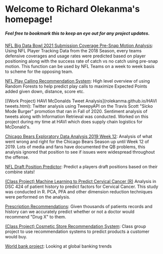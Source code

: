# Welcome to Richard Olekanma's homepage!
##### Feel free to bookmark this to keep an eye out for any project updates.

[NFL Big Data Bowl 2021 Submission Coverage Pre-Snap Motion Analysis](rolekanma.github.io/coverage-analysis-pre-snap-motion-analysis.html):
Using NFL Player Tracking Data from the 2018 Season, every teams defensive coverages and usage rates were predicted based on player positioning along with the success rate of catch vs no catch using pre-snap motion. This function can be used by NFL Teams on a week to week basis to scheme for the opposing team.

[NFL Play Calling Recommendation System](rolekanma.github.io/NFL-Play-Recommendation-System.html):
High level overview of using Random Forests to help predict play calls to maximize Expected Points added given down, distance, score etc.

[(Work Project) HAVI McDonalds Tweet Analysis](rolekanma.github.io/HAVI tweets.html):
Twitter analysis using TweepyAPI on the Travis Scott "Sicko Mode Burger" promotion that ran in Fall of 2020. Sentiment analysis of tweets along with Information Retrieval was conducted. Worked on this project during my time at HAVI which does supply chain logistics for McDonald's. 

[Chicago Bears Exploratory Data Analysis 2019 Week 12](rolekanma.github.io/chicago-bears-eda-up-to-week-12.html):
Analysis of what went wrong and right for the Chicago Bears Season up until Week 12 of 2019. Lots of media and fans have documented the QB problems, this analysis ignored that position to see if issues were widespread throughout the offense.

[NFL Draft Position Predictor](rolekanma.github.io/Draft.html): 
Predict a players draft positions based on their combine stats!


[(Class Project) Machine Learning to Predict Cervical Cancer (R)](https://github.com/rolekanma/rolekanma.github.io/blob/master/CervicalMarkDown%20copy.pdf)
Analysis in DSC 424 of patient history to predict factors for Cervical Cancer. This study was conducted in R. PCA, PFA and other dimension reduction techniques were performed on the analysis.


[Prescription Recommendations](rolekanma.github.io/drug-prediction.html):
Given thousands of patients records and history can we accurately predict whether or not a doctor would recommend "Drug X" to them.

[(Class Project) Cosmetic Store Recommendation System](rolekanma.github.io/cosmetics-recommendation-system.html):
Class group project to use recommendation systems to predict products a customer would buy. 

[World bank project](rolekanma.github.io/World-bank-Kaggle.html):
Looking at global banking trends
 
